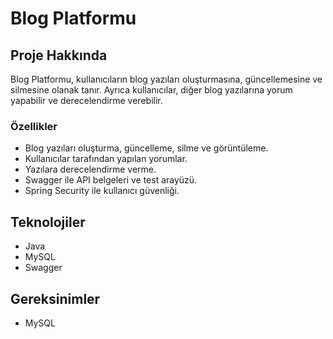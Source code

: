 # Blog Platformu

## Proje Hakkında
Blog Platformu, kullanıcıların blog yazıları oluşturmasına, güncellemesine ve silmesine olanak tanır. Ayrıca kullanıcılar, diğer blog yazılarına yorum yapabilir ve derecelendirme verebilir.

### Özellikler
- Blog yazıları oluşturma, güncelleme, silme ve görüntüleme.
- Kullanıcılar tarafından yapılan yorumlar.
- Yazılara derecelendirme verme.
- Swagger ile API belgeleri ve test arayüzü.
- Spring Security ile kullanıcı güvenliği.

## Teknolojiler
- Java
- MySQL 
- Swagger

## Gereksinimler
- MySQL 


